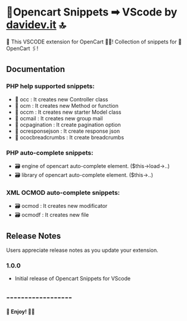 # 🛒Opencart Snippets ➡ VScode by [davidev.it](https://davidev.it) 🔝
🐷 This VSCODE extension for OpenCart 🙋‍♀️! Collection of snippets for 🛒 OpenCart 🖇!
## Documentation
### PHP help supported snippets:
- 📁 occ : It creates new Controller class
- 📁 ocm : It creates new Method or function
- 📁 occm : It creates new starter Model class
- 📁 ocmail : It creates new group mail
- 📁 ocpagination : It create pagination option
- 📁 ocresponsejson : It create response json
- 📁 ococbreadcrumbs : It create breadcrumbs
### PHP auto-complete snippets:
- 🗃 engine of opencart auto-complete element. ($this->load->..)
- 🗃 library of opencart auto-complete element. ($this->..)
### XML OCMOD auto-complete snippets:
- 🗃 ocmod : It creates new modificator
- 🗃 ocmodf : It creates new file
## Release Notes
Users appreciate release notes as you update your extension.
### 1.0.0
- Initial release of Opencart Snippets for VScode
## ------------------
**🙇 Enjoy! 🙇‍♂️** 
